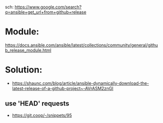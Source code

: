 sch: https://www.google.com/search?q=ansible+get_url+from+github+release

# Module:
https://docs.ansible.com/ansible/latest/collections/community/general/github_release_module.html

# Solution:
- https://shaunc.com/blog/article/ansible-dynamically-download-the-latest-release-of-a-github-project~-AVrASM2znGI

## use 'HEAD' requests
- https://git.coop/-/snippets/95
